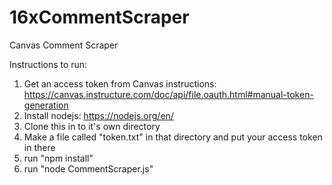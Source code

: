 # 16xCommentScraper
Canvas Comment Scraper


Instructions to run:

1) Get an access token from Canvas instructions: https://canvas.instructure.com/doc/api/file.oauth.html#manual-token-generation
2) Install nodejs: https://nodejs.org/en/
3) Clone this in to it's own directory
4) Make a file called "token.txt" in that directory and put your access token in there
5) run "npm install"
6) run "node CommentScraper.js"
